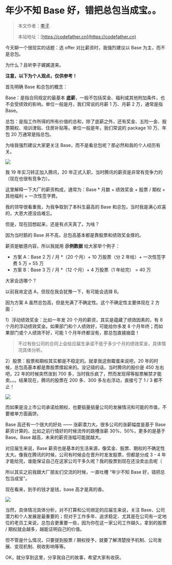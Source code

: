 # 年少不知 Base 好，错把总包当成宝。。

> 本文作者：[李子](https://yuyuanweb.feishu.cn/wiki/Abldw5WkjidySxkKxU2cQdAtnah)
>
> 本站地址：[https://codefather.cn](https://codefather.cn)

今天聊一个很现实的话题：选 offer 对比薪资时，我强烈建议以 Base 为主，而不是总包。

为什么？且听李子娓娓道来。

**注意，以下为个人观点，仅供参考！**

首先明确 Base 和总包的概念：

Base：是指合同规定的最基本 **底薪**，一般不包括奖金、福利或其他附加条件，也不会受绩效的影响。单位一般是月，我们常说的月薪 1 万、月薪 2 万，通常是指 Base。

总包：是指工作所得的所有价值的总和，除了底薪之外，还有奖金、五险一金、股票期权、培训津贴、住房补贴等。单位一般是年，我们常说的 package 10 万、年包 20 万通常是指总包。

为啥我强烈建议大家更关注 Base，而不是看总包呢？那必然和我的个人经历有关。

![](https://pic.yupi.icu/1/image-20240104140859209.png)

我 19 年实习转正加入腾讯，20 年正式入职，当时腾讯的薪资是非常有竞争力的（现在也很有竞争力）。

这里解释一下大厂的薪资构成，通常为：Base * 月数 + 绩效奖金 + 股票 / 期权 + 其他福利 + 一次性签字费。

我的领导很看重我，为我争取到了本科生最高的 Base 和总包，当时我是满心欢喜的，大恩大德没齿难忘。

但是，现在回想起来，还是有点天真了。为啥？

因为当时鹅的 Base 并不高，总包高基本都是靠股票和绩效奖金撑的。

薪资是敏感内容，所以我就用 **示例数据** 给大家举个例子：

- 方案 A：Base 2 万 / 月 *（20 个月）+ 10 万股票（分 2 年给）+ 一次性签字费 5 万 = 55 万
- 方案 B：Base 3 万 / 月 *（12 个月）+ 4 万股票（1 年给完） = 40 万

大家会选哪个？

以前我肯定选 A，但现在我会犹豫一下，有可能会选择 B。

因为方案 A 虽然总包高，但是充满了不确定性。这个不确定性主要体现在 2 方面：

1）浮动绩效奖金：比如一年发 20 个月的薪资，其实是蕴藏了绩效因素的，有 8 个月的浮动绩效奖金。如果部门和个人绩效好，可能给你多发 8 个月年终；而如果部门或个人绩效不好，可能 1 个月年终都没有，那总包直接崩盘！

> 不过有些公司的合同上会给应届生承诺不低于多少个月的绩效奖金，具体情况具体分析。

2）股票：股票和期权其实都是不稳定的。就拿我这倒霉蛋来说吧，20 年的时候，总包高基本都是靠股票撑起来的。没记错的话，当时腾讯的股价是 450 左右吧，22 年的时候突然涨到 700 多，当时我乐疯了，然而发现得等股票解禁才能卖。。。结果现在，腾讯的股票在 200 多、300 多左右浮动，直接亏了 1 / 3 都不止！

![](https://pic.yupi.icu/1/image-20240104142528202.png)

而如果是没上市公司承诺给期权，也要掂量掂量公司的发展情况和可能的市值，不要被单方面画饼。

Base 高还有一个很大的好处 —— 涨薪潜力大。很多公司的涨薪幅度是基于 Base 薪资计算的，比如之前行情好的时候流传的跳槽涨薪 30%、50%，更多的是基于 Base。Base 越高，未来的薪资涨幅可能就越大。

对应届生来说，Base 薪资也是基本的生活来源，像奖金、股票、期权的不确定性太大。像我在腾讯的时候，公司有时候会在晋升时发发股票，但都是分成 3 - 4 年才能给完，谁能保证自己在这家公司干多久呢？我的股票到现在还没卖出去呢（

所以其实之前我跟大厂朋友们交流的时候，一直吐槽 “年少不知 Base 好，错把总包当成宝”。

现在看来，到手的钱才是钱，base 高才是真的香。

![](https://pic.yupi.icu/1/image-20240104144131479.png)

当然，具体情况具体分析，对不打算和公司绑定的应届生来说，关注 Base、公司潜力和个人发展是最重要的；但对于工作多年、追求稳定、尤其是在公司有一定地位的老员工来说，总包会更重要一些，因为你在这一家公司工作越久，拿到的股票 / 期权就会越多，越能证明自己的价值。

但不管是什么情况，只要提到股票 / 期权授予，就要了解清楚授予机制、公司发展、变现机制、税收影响等等。

OK，就分享到这里，分享我自己的故事，希望大家有收获。



 